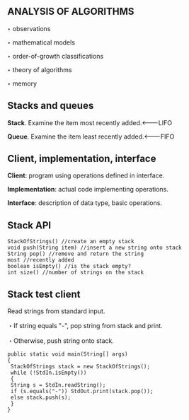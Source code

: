    ## ANALYSIS OF ALGORITHMS    
   
   
‣ observations  

‣ mathematical models  

‣ order-of-growth classifications  

‣ theory of algorithms  

‣ memory  

   ## Stacks and queues  
   **Stack**. Examine the item most recently added.<---LIFO  
   
**Queue**. Examine the item least recently added.<---FIFO  
## Client, implementation, interface  
 **Client**: program using operations defined in interface.
   
   **Implementation**: actual code implementing operations.
   
   **Interface**: description of data type, basic operations.  
   
   ## Stack API
 ```public class StackOfStrings
StackOfStrings() //create an empty stack
void push(String item) //insert a new string onto stack
String pop() //remove and return the string
most //recently added
boolean isEmpty() //is the stack empty?
int size() //number of strings on the stack  
```    
      
## Stack test client  
    
Read strings from standard input.  

・If string equals "-", pop string from stack and print.  

・Otherwise, push string onto stack.  
```  
public static void main(String[] args)
{
 StackOfStrings stack = new StackOfStrings();
 while (!StdIn.isEmpty())
 { 
 String s = StdIn.readString(); 
 if (s.equals("-")) StdOut.print(stack.pop()); 
 else stack.push(s); 
 } 
}  
```
